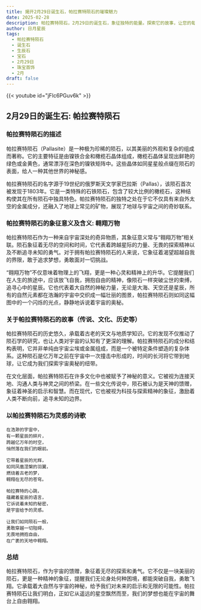 ```yaml
---
title: 揭开2月29日诞生石，帕拉赛特陨石的璀璨魅力
date: 2025-02-28
description: 帕拉赛特陨石，2月29日的诞生石，象征独特的能量。探索它的故事，让您的每一天更有意义。
author: 日月星辰
tags:
  - 帕拉赛特陨石
  - 诞生石
  - 生辰石
  - 宝石
  - 2月29日
  - 珠宝首饰
  - 2月
draft: false
---
```


{{< youtube id="jFlc6PGuv6k" >}}

## 2月29日的诞生石: 帕拉赛特陨石

### 帕拉赛特陨石的描述

帕拉赛特陨石（Pallasite）是一种极为珍稀的陨石，以其美丽的外观和复杂的组成而著称。它的主要特征是由镍铁合金和橄榄石晶体组成，橄榄石晶体呈现出鲜艳的绿色或金黄色，通常漂浮在深色的镍铁矩阵中。这些晶体如同星星般点缀在陨石的表面，给人一种其他世界的神秘感。

帕拉赛特陨石的名字源于19世纪的俄罗斯天文学家巴拉斯（Pallas），该陨石首次被发现于1803年。它是一类特殊的石铁陨石，包含了较大比例的橄榄石，这种结构使其在所有陨石中独具特色。帕拉赛特陨石的独特之处在于它不仅具有来自外太空的金属成分，还融入了地球上常见的矿物，展现了地球与宇宙之间的奇妙联系。

### 帕拉赛特陨石的象征意义及含义: 翱翔万物

帕拉赛特陨石作为一种来自宇宙深处的奇异物质，其象征意义常与“翱翔万物”相关联。陨石象征着无尽的空间和时间，它代表着跨越星际的力量、无畏的探索精神以及不断追寻未知的勇气。对于拥有帕拉赛特陨石的人来说，它象征着渴望超越自我的界限，敢于追求梦想，勇敢面对一切挑战。

“翱翔万物”不仅意味着物理上的飞翔，更是一种心灵和精神上的升华。它提醒我们在人生的旅途中，应该放飞自我，拥抱自由的精神，像陨石一样突破尘世的束缚，追寻心中的星辰。它也代表着大自然的神秘力量，无论是大海、天空还是星辰，所有的自然元素都在浩瀚的宇宙中交织成一幅壮丽的图景，帕拉赛特陨石则如同这幅图中的一个闪烁的光点，静静地诉说着宇宙的奥秘。

### 关于帕拉赛特陨石的故事（传说、文化、历史等）

帕拉赛特陨石的历史悠久，承载着古老的天文与地质学知识。它的发现不仅推动了陨石学的研究，也让人类对宇宙的认知有了更深的理解。帕拉赛特陨石的成分和结构表明，它并非单纯由宇宙尘埃或金属组成，而是一个被特定条件塑造的复杂体系。这种陨石是亿万年之前在宇宙中一次撞击中形成的，时间的长河将它带到地球，让它成为我们探索宇宙奥秘的纽带。

在文化层面，帕拉赛特陨石在许多文化中也被赋予了神秘的意义。它被视为连接天地、沟通人类与神灵之间的桥梁。在一些文化传说中，陨石被认为是天神的馈赠，象征着神圣的启示和智慧。而在现代，它也被视为科技与探索精神的象征，激励着人类不断向前，追寻未知的边界。

### 以帕拉赛特陨石为灵感的诗歌

	在浩渺的宇宙中，  
	有一颗星辰的碎片，  
	跨越亿万年的时空，  
	悄然落在我们的眼前。
	
	它带着星辰的光辉，  
	如同凤凰涅槃的羽翼，  
	燃烧着古老的梦，  
	翱翔在无尽的苍穹。
	
	帕拉赛特的心跳，  
	蕴藏着星辰的语言，  
	它诉说着未知的秘密，  
	是宇宙给予的灵感。
	
	让我们如同陨石一般，  
	勇敢穿越一切阻碍，  
	无畏地拥抱自由，  
	在广袤的天地中翱翔。

### 总结

帕拉赛特陨石，作为宇宙的馈赠，象征着无尽的探索和勇气。它不仅是一块美丽的陨石，更是一种精神的象征，提醒我们无论身处何种困境，都能突破自我，勇敢飞翔。它承载着大自然与宇宙的神秘，给予我们对未来的启示和无限的可能性。帕拉赛特陨石让我们明白，正如它从遥远的星空飘然而至，我们的梦想也能在宇宙的舞台上自由翱翔。